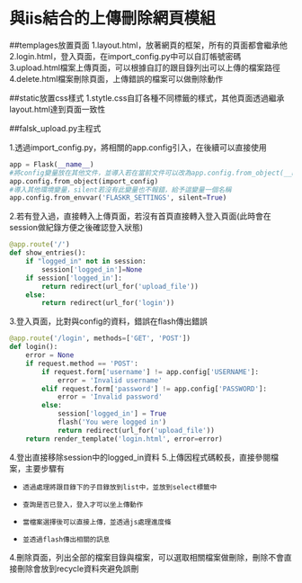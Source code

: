 # 與iis結合的上傳刪除網頁模組

##templages放置頁面
1.layout.html，放著網頁的框架，所有的頁面都會繼承他  
2.login.html，登入頁面，在import_config.py中可以自訂帳號密碼  
3.upload.html檔案上傳頁面，可以根據自訂的跟目錄列出可以上傳的檔案路徑  
4.delete.html檔案刪除頁面，上傳錯誤的檔案可以做刪除動作  

##static放置css樣式
1.stytle.css自訂各種不同標籤的樣式，其他頁面透過繼承layout.html達到頁面一致性  


##falsk_upload.py主程式

1.透過import_config.py，將相關的app.config引入，在後續可以直接使用  
```python
app = Flask(__name__)
#將config變量放在其他文件，並導入若在當前文件可以改為app.config.from_object(__name__)
app.config.from_object(import_config)
#導入其他環境變量，silent若沒有此變量也不報錯，給予這變量一個名稱
app.config.from_envvar('FLASKR_SETTINGS', silent=True)
```
2.若有登入過，直接轉入上傳頁面，若沒有首頁直接轉入登入頁面(此時會在session做紀錄方便之後確認登入狀態)
```python
@app.route('/')
def show_entries():
    if "logged_in" not in session:
        session['logged_in']=None
    if session['logged_in']:
        return redirect(url_for('upload_file'))
    else:
        return redirect(url_for('login'))
```
3.登入頁面，比對與config的資料，錯誤在flash傳出錯誤
```python
@app.route('/login', methods=['GET', 'POST'])
def login():
    error = None
    if request.method == 'POST':
        if request.form['username'] != app.config['USERNAME']:
            error = 'Invalid username'
        elif request.form['password'] != app.config['PASSWORD']:
            error = 'Invalid password'
        else:
            session['logged_in'] = True
            flash('You were logged in')
            return redirect(url_for('upload_file'))
    return render_template('login.html', error=error)
```
4.登出直接移除session中的logged_in資料
5.上傳因程式碼較長，直接參閱檔案，主要步驟有  
  *     透過處理將跟目錄下的子目錄放到list中，並放到select標籤中
  *     查詢是否已登入，登入才可以坐上傳動作
  *     當檔案選擇後可以直接上傳，並透過js處理進度條
  *     並透過flash傳出相關的訊息
4.刪除頁面，列出全部的檔案目錄與檔案，可以選取相關檔案做刪除，刪除不會直接刪除會放到recycle資料夾避免誤刪
